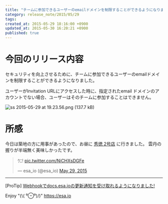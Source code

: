 ```yaml
---
title: "チームに参加できるユーザーのemailドメインを制限することができるようになりました"
category: release_note/2015/05/29
tags: 
created_at: 2015-05-29 18:16:00 +0900
updated_at: 2015-05-30 16:20:21 +0900
published: true
---
```


# 今回のリリース内容

セキュリティを向上させるために、チームに参加できるユーザーのemailドメインを制限することができるようになりました。

ユーザーがInvitation URLにアクセスした時に、指定されたemail ドメインのアカウントでない場合、ユーザーはそのチームに参加することはできません。


![ss 2015-05-29 at 19.23.56.png (137.7 kB)](https://img.esa.io/uploads/production/attachments/105/2015/05/29/1/3f4eaac7-059c-49f9-8e0c-cdb9bdfe52fe.png)


# 所感
今日は築地の方に用事があったので、お昼に [秀徳 2号店](http://tabelog.com/tokyo/A1313/A131301/13148801/) に行きました。 
雲丹の握りが半端無く美味しかったです。

<blockquote class="twitter-tweet" lang="en"><p lang="ja" dir="ltr">ｳﾆ! <a href="http://t.co/NiCHXsDGFe">pic.twitter.com/NiCHXsDGFe</a></p>&mdash; esa_io (@esa_io) <a href="https://twitter.com/esa_io/status/604129208864919553">May 29, 2015</a></blockquote>
<script async src="//platform.twitter.com/widgets.js" charset="utf-8"></script>

---
[ProTip] [Webhookでdocs.esa.ioの更新通知を受け取れるようになりました!](/posts/73) 

Enjoy "(\\( ⁰⊖⁰)/)"
https://esa.io
